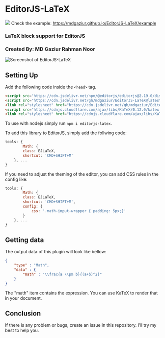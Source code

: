 # EditorJS-LaTeX
[![](https://data.jsdelivr.com/v1/package/gh/mdgaziur/EditorJS-LaTeX/badge)](https://www.jsdelivr.com/package/gh/mdgaziur/EditorJS-LaTeX)
Check the example: https://mdgaziur.github.io/EditorJS-LaTeX/example


### LaTeX block support for EditorJS
### Created By: MD Gaziur Rahman Noor

![Screenshot of EditorJS-LaTeX](./screenshot.png)

## Setting Up
Add the following code inside the ```<head>``` tag.


```html
<script src="https://cdn.jsdelivr.net/npm/@editorjs/editorjs@2.19.0/dist/editor.min.js"></script>
<script src="https://cdn.jsdelivr.net/gh/mdgaziur/EditorJS-LaTeX@latest/dist/editorjs-latex.bundle-min.js"></script>
<link rel="stylesheet" href="https://cdn.jsdelivr.net/gh/mdgaziur/EditorJS-LaTeX@latest/dist/editorjs-latex.bundle.min.css">
<script src="https://cdnjs.cloudflare.com/ajax/libs/KaTeX/0.12.0/katex.min.js"></script>
<link rel="stylesheet" href="https://cdnjs.cloudflare.com/ajax/libs/KaTeX/0.12.0/katex.min.css"></link>
```
To use with nodejs simply run ```npm i editorjs-latex```.


To add this library to EditorJS, simply add the follwing code:

```javascript
tools: {
        Math: {
        class: EJLaTeX,
        shortcut: 'CMD+SHIFT+M'
    }, ...
}
```

If you need to adjust the theming of the editor, you can add CSS rules in the config like:

```javascript
tools: {
        Math: {
        class: EJLaTeX,
        shortcut: 'CMD+SHIFT+M',
        config: {
            css: '.math-input-wrapper {	padding: 5px;}'
        }
    }, ...
}
```

## Getting data
The output data of this plugin will look like bellow:

```json
{
    "type" : "Math",
    "data" : {
        "math" : "\\frac{a \\pm b}{(a+b)^2}"
    }
}
```

The "math" item contains the expression. You can use KaTeX to render that in your document.


## Conclusion
If there is any problem or bugs, create an issue in this repository. I'll try my best to help you.
